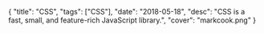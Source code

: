 {
    "title": "CSS",
    "tags": ["CSS"],
    "date": "2018-05-18",
    "desc": "CSS is a fast, small, and feature-rich JavaScript library.",
    "cover": "markcook.png"
}
 
